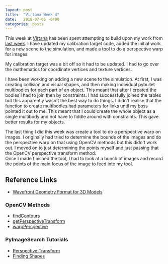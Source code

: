 ```yaml
---
layout: post
title:  "Virtana Week 4"
date:   2018-07-06 -0400
categories: posts
---
```


This week at [Virtana](https://virtanatech.com/) has been spent attempting to build upon my work from [last week](/posts/2018/06/29/Virtana-Week-3.html). I have updated my calibration target code, added the initial work for a new scene to the simulation, and made a tool to do a perspective warp for images.

My calibration target was a bit off so it had to be updated. I had to go over the mathematics for coordinate vertices and texture vertices.

I have been working on adding a new scene to the simulation. At first, I was creating collision and visual shapes, and then making individual pybullet multibodies for each part of an object. This meant that after I created the bodies I had to join then by constraints. I had successfully joined the tables but this apparently wasn't the best way to do things. I didn't realise that the function to create multibodies had parameters for links until my boss pointed it out to me. This meant that I could create the whole object as a single multibody and not have to fiddle around with constraints. This gave better results for my objects.

The last thing I did this week was create a tool to do a perspective warp on images. I originally had tried to determine the bounds of the images and do the perspective warp on that using OpenCV methods but this didn't work out. I moved on to just determining the points myself and just passing that the OpenCV perspective transform method. <br>
Once I made finished the tool, I had to look at a bunch of images and record the points of the main focus of the image to feed into my tool.

## Reference Links
- [Wavefront Geometry Format for 3D Models](https://en.wikipedia.org/wiki/Wavefront_.obj_file)

### OpenCV Methods
- [findContours](https://docs.opencv.org/3.4.1/d3/dc0/group__imgproc__shape.html#ga95f5b48d01abc7c2e0732db24689837b)
- [getPerspectiveTransform](https://docs.opencv.org/3.4.1/da/d54/group__imgproc__transform.html#ga8c1ae0e3589a9d77fffc962c49b22043)
- [warpPerspective](https://docs.opencv.org/3.4.1/da/d54/group__imgproc__transform.html#gaf73673a7e8e18ec6963e3774e6a94b87)

### PyImageSearch Tutorials
- [Perspective Transform](https://www.pyimagesearch.com/2014/08/25/4-point-opencv-getperspective-transform-example/)
- [Finding Shapes](https://www.pyimagesearch.com/2014/10/20/finding-shapes-images-using-python-opencv/)
